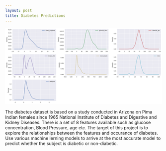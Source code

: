 ```yaml
---
layout: post
title: Diabetes Predictions
---
```


![_config.yml](https://github.com/srikanta-patra/GA_Capstone/blob/master/images/dist_plot.png)

The diabetes dataset is based on a study conducted in Arizona on Pima Indian females since 1965 National Institute of Diabetes 
and Digestive and Kidney Diseases. There is a set of 8 features available such as glucose concentration, Blood Pressure, 
age etc. The target of this project is to explore the relationships between the features and occurance of diabetes. 
Use various machine lerning models to arrive at the most accurate model to predict whether the subject is diabetic or 
non-diabetic.
